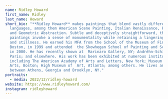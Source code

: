 ```yaml
---
name: Ridley Howard
first_name: Ridley
last_name: Howard
short_bio: "**Ridley Howard** makes paintings that blend vastly different visual
  languages, among them American Scene Painting, Italian Renaissance, Pop Art
  and Geometric Abstraction. Subtle and deceptively straightforward, the
  paintings invoke a sense of monumentality while retaining a lingering intimacy
  and stillness. He earned his MFA from the School of the Museum of Fine  Arts,
  Boston, in 1999 and attended  the Skowhegan School of Painting and Sculpture
  in 2000. He has recently shown at  Marinaro Gallery, NY; Andréhn-Schiptjenko,
  Paris; and elsewhere. His work has been exhibited at numerous institutions,
  including The American Academy of Arts and Letters, New York; Museum of Fine
  Arts, Boston; High Museum of  Art, Atlanta; among others. He lives and works
  between Athens, Georgia and Brooklyn, NY."
portraits:
  - media: 2022/12/ridley-howard
website: https://www.ridleyhoward.com/
instagram: ridleyhoward
---
```

